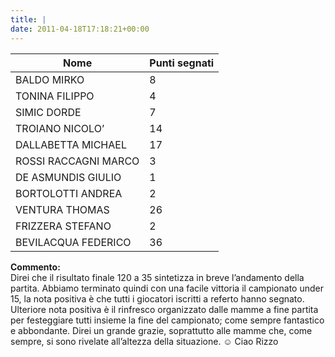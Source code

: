 ```yaml
---
title: |
date: 2011-04-18T17:18:21+00:00
---
```

| **Nome** | **Punti segnati** |
| -------- | ----------------- |
| BALDO MIRKO | 8 |
| TONINA FILIPPO | 4 |
| SIMIC DORDE | 7 |
| TROIANO NICOLO’ | 14 |
| DALLABETTA MICHAEL | 17 |
| ROSSI RACCAGNI MARCO | 3 |
| DE ASMUNDIS GIULIO | 1 |
| BORTOLOTTI ANDREA | 2 |
| VENTURA THOMAS | 26 |
| FRIZZERA STEFANO | 2 |
| BEVILACQUA FEDERICO | 36 |

**Commento:**  
Direi che il risultato finale 120 a 35 sintetizza in breve l’andamento della partita. Abbiamo terminato quindi con una facile vittoria il campionato under 15, la nota positiva è che tutti i giocatori iscritti a referto hanno segnato. Ulteriore nota positiva è il rinfresco organizzato dalle mamme a fine partita per festeggiare tutti insieme la fine del campionato; come sempre fantastico e abbondante. Direi un grande grazie, soprattutto alle mamme che, come sempre, si sono rivelate all’altezza della situazione. ☺ Ciao Rizzo